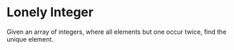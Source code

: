 # Lonely Integer

Given an array of integers, where all elements but one occur twice, find the unique element.